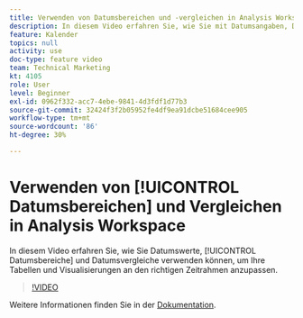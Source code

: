 ```yaml
---
title: Verwenden von Datumsbereichen und -vergleichen in Analysis Workspace
description: In diesem Video erfahren Sie, wie Sie mit Datumsangaben, Datumsbereichen und Datumsvergleichen Ihre Tabellen und Visualisierungen an den richtigen Zeitrahmen anpassen können.
feature: Kalender
topics: null
activity: use
doc-type: feature video
team: Technical Marketing
kt: 4105
role: User
level: Beginner
exl-id: 0962f332-acc7-4ebe-9841-4d3fdf1d77b3
source-git-commit: 32424f3f2b05952fe4df9ea91dcbe51684cee905
workflow-type: tm+mt
source-wordcount: '86'
ht-degree: 30%

---
```


# Verwenden von [!UICONTROL Datumsbereichen] und Vergleichen in Analysis Workspace

In diesem Video erfahren Sie, wie Sie Datumswerte, [!UICONTROL Datumsbereiche] und Datumsvergleiche verwenden können, um Ihre Tabellen und Visualisierungen an den richtigen Zeitrahmen anzupassen.

>[!VIDEO](https://video.tv.adobe.com/v/30753/?quality=12)

Weitere Informationen finden Sie in der [Dokumentation](https://docs.adobe.com/content/help/de-DE/analytics/analyze/analysis-workspace/components/calendar-date-ranges/calendar.html).
